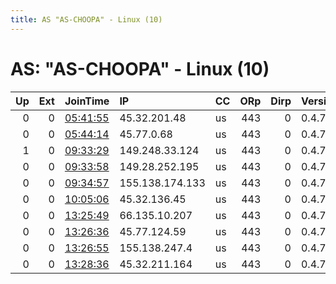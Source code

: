 ```yaml
---
title: AS "AS-CHOOPA" - Linux (10)
---
```


# AS: "AS-CHOOPA" - Linux (10)

|   Up |   Ext | JoinTime                                                                                              | IP              | CC   |   ORp |   Dirp | Version   | Contact   | Nickname            |   eFamMembers |
|-----:|------:|:------------------------------------------------------------------------------------------------------|:----------------|:-----|------:|-------:|:----------|:----------|:--------------------|--------------:|
|    0 |     0 | [05:41:55](https://nusenu.github.io/OrNetStats/w/relay/70E23A1F61757F7EEA529B99E9875BFDB7964CAC.html) | 45.32.201.48    | us   |   443 |      0 | 0.4.7.13  | None      | kRA91StHupxDh9ZYaia |             1 |
|    0 |     0 | [05:44:14](https://nusenu.github.io/OrNetStats/w/relay/FA0E7862AF2F1489F78CDC107324F50A519031ED.html) | 45.77.0.68      | us   |   443 |      0 | 0.4.7.13  | None      | BQMiYAQdGc1FdstARmN |             1 |
|    1 |     0 | [09:33:29](https://nusenu.github.io/OrNetStats/w/relay/9AF488B0EA8F5621C04E5C1F5AD98DD2FB4EE627.html) | 149.248.33.124  | us   |   443 |      0 | 0.4.7.13  | None      | ZKERqdEhlCqxvvCufB1 |             1 |
|    0 |     0 | [09:33:58](https://nusenu.github.io/OrNetStats/w/relay/D592719C7E185D8F2984405CFCD50AAD328F3C4F.html) | 149.28.252.195  | us   |   443 |      0 | 0.4.7.13  | None      | lsUBfqsYvE1jBEVZzTV |             1 |
|    0 |     0 | [09:34:57](https://nusenu.github.io/OrNetStats/w/relay/A608BAB944F06317BF89F8058D114A20C04A437F.html) | 155.138.174.133 | us   |   443 |      0 | 0.4.7.13  | None      | MoPS1FGX7LPmIXJdmYx |             1 |
|    0 |     0 | [10:05:06](https://nusenu.github.io/OrNetStats/w/relay/15BACCD0505582D3F138CB621B1693A98DFBE64C.html) | 45.32.136.45    | us   |   443 |      0 | 0.4.7.13  | None      | bqLOweLboyj6AEvvsOS |             1 |
|    0 |     0 | [13:25:49](https://nusenu.github.io/OrNetStats/w/relay/3DB4C623B0BC22EDBFDA8F6292527FAF54F7C4D2.html) | 66.135.10.207   | us   |   443 |      0 | 0.4.7.13  | None      | UfrP9qBV2lNr1v8Ny48 |             1 |
|    0 |     0 | [13:26:36](https://nusenu.github.io/OrNetStats/w/relay/6ADBB2E72080F5A614D18E191CF35E78B3CA4457.html) | 45.77.124.59    | us   |   443 |      0 | 0.4.7.13  | None      | 5sxX1V5sW7IzE45E8yE |             1 |
|    0 |     0 | [13:26:55](https://nusenu.github.io/OrNetStats/w/relay/F87745AE11C5E3E3D076995624D6C975D9D3B806.html) | 155.138.247.4   | us   |   443 |      0 | 0.4.7.13  | None      | sZKfPH6spzG8xgdaEh0 |             1 |
|    0 |     0 | [13:28:36](https://nusenu.github.io/OrNetStats/w/relay/9639D08076D7D66E25C9B5D5EC0A93A8412B49D8.html) | 45.32.211.164   | us   |   443 |      0 | 0.4.7.13  | None      | iYDURXfVAAhOI0ycdSl |             1 |
